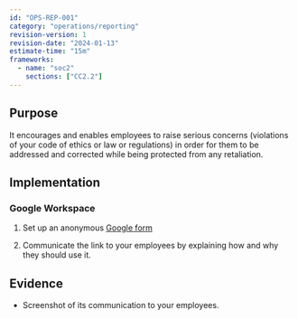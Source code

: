 ```yaml
---
id: "OPS-REP-001"
category: "operations/reporting"
revision-version: 1
revision-date: "2024-01-13"
estimate-time: "15m"
frameworks:
  - name: "soc2"
    sections: ["CC2.2"]
---
```


## Purpose

It encourages and enables employees to raise serious concerns (violations of
your code of ethics or law or regulations) in order for them to be addressed and
corrected while being protected from any retaliation.

## Implementation

### Google Workspace

1. Set up an anonymous
   [Google form](https://html.form.guide/google-forms/make-google-form-survey-anonymous/)

2. Communicate the link to your employees by explaining how and why they should
   use it.

## Evidence

- Screenshot of its communication to your employees.
